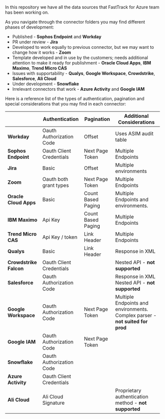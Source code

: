 In this repository we have all the data sources that FastTrack for Azure team has been working on. 

As you navigate through the connector folders you may find different phases of development:
  * Published - **Sophos Endpoint** and **Workday**
  * PR under review - **Jira**
  * Developed to work equally to previous connector, but we may want to change how it works - **Zoom**
  * Template developed and in use by the customers; needs additional attention to make it ready for publishment - **Oracle Cloud Apps**, **IBM Maximo**, **Trend Micro CAS**
  * Issues with supportability - **Qualys**, **Google Workspace**, **Crowdstrike**, **Salesforce**, **Ali Cloud**
  * Under development - **Snowflake**
  * Irrelevant connectors that work - **Azure Activity** and **Google IAM**

Here is a reference list of the types of authentication, pagination and special considerations that you may find in each connector:

|                        | Authentication              | Pagination         | Additional Considerations                             |
|------------------------|-----------------------------|--------------------|-------------------------------------------------------|
| **Workday**            | Oauth Authorization Code    | Offset             | Uses ASIM audit table                                 |
| **Sophos Endpoint**    | Oauth Client Credentials    | Next Page Token    | Multiple Endpoints                                    |
| **Jira**               | Basic                       | Offset             | Multiple environments                                 |
| **Zoom**               | Oauth both grant types      | Next Page Token    | Multiple Endpoints                                    |
| **Oracle Cloud Apps**  | Basic                       | Count Based Paging | Multiple Endpoints and environments.                  |
| **IBM Maximo**         | Api Key                     | Count Based Paging | Multiple Endpoints                                    |
| **Trend Micro CAS**    | Api Key / token             | Link Header        | Multiple Endpoints                                    |
| **Qualys**             | Basic                       | Link Header        | Response in XML                                       |
| **Crowdstrike Falcon** | Oauth Client Credentials    |                    | Nested API - **not supported**                        |
| **Salesforce**         | Oauth Authorization Code    |                    | Response in XML Nested API - **not supported**        |
| **Google Workspace**   | Oauth Authorization Code    | Next Page Token    | Multiple Endpoints and environments. Complex parser - **not suited for prod**              |
| **Google IAM**         | Oauth Authorization Code    | Next Page Token    |                                                       |
| **Snowflake**          | Oauth Authorization Code    |                    |                                                       |
| **Azure Activity**     | Oauth Client Credentials    |                    |                                                       |
| **Ali Cloud**          | Ali Cloud Signature         |                    | Proprietary authentication method - **not supported** |
